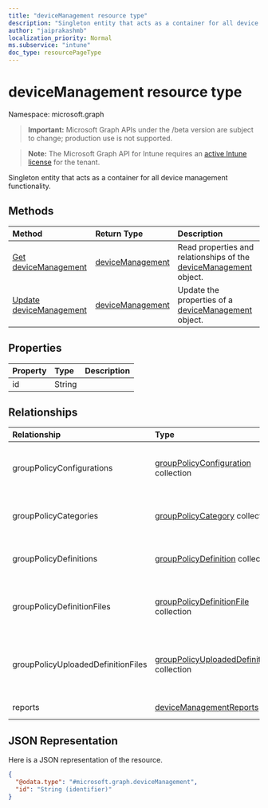 ```yaml
---
title: "deviceManagement resource type"
description: "Singleton entity that acts as a container for all device management functionality."
author: "jaiprakashmb"
localization_priority: Normal
ms.subservice: "intune"
doc_type: resourcePageType
---
```


# deviceManagement resource type

Namespace: microsoft.graph

> **Important:** Microsoft Graph APIs under the /beta version are subject to change; production use is not supported.

> **Note:** The Microsoft Graph API for Intune requires an [active Intune license](https://go.microsoft.com/fwlink/?linkid=839381) for the tenant.

Singleton entity that acts as a container for all device management functionality.

## Methods
|Method|Return Type|Description|
|:---|:---|:---|
|[Get deviceManagement](../api/intune-grouppolicy-devicemanagement-get.md)|[deviceManagement](../resources/intune-grouppolicy-devicemanagement.md)|Read properties and relationships of the [deviceManagement](../resources/intune-grouppolicy-devicemanagement.md) object.|
|[Update deviceManagement](../api/intune-grouppolicy-devicemanagement-update.md)|[deviceManagement](../resources/intune-grouppolicy-devicemanagement.md)|Update the properties of a [deviceManagement](../resources/intune-grouppolicy-devicemanagement.md) object.|

## Properties
|Property|Type|Description|
|:---|:---|:---|
|id|String||

## Relationships
|Relationship|Type|Description|
|:---|:---|:---|
|groupPolicyConfigurations|[groupPolicyConfiguration](../resources/intune-grouppolicy-grouppolicyconfiguration.md) collection|The group policy configurations created by this account.|
|groupPolicyCategories|[groupPolicyCategory](../resources/intune-grouppolicy-grouppolicycategory.md) collection|The available group policy categories for this account.|
|groupPolicyDefinitions|[groupPolicyDefinition](../resources/intune-grouppolicy-grouppolicydefinition.md) collection|The available group policy definitions for this account.|
|groupPolicyDefinitionFiles|[groupPolicyDefinitionFile](../resources/intune-grouppolicy-grouppolicydefinitionfile.md) collection|The available group policy definition files for this account.|
|groupPolicyUploadedDefinitionFiles|[groupPolicyUploadedDefinitionFile](../resources/intune-grouppolicy-grouppolicyuploadeddefinitionfile.md) collection|The available group policy uploaded definition files for this account.|
|reports|[deviceManagementReports](../resources/intune-grouppolicy-devicemanagementreports.md)|Reports singleton|

## JSON Representation
Here is a JSON representation of the resource.
<!-- {
  "blockType": "resource",
  "keyProperty": "id",
  "@odata.type": "microsoft.graph.deviceManagement"
}
-->
``` json
{
  "@odata.type": "#microsoft.graph.deviceManagement",
  "id": "String (identifier)"
}
```
